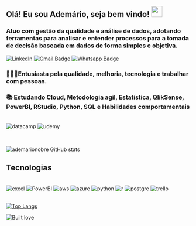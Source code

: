 ## Olá! Eu sou Ademário, seja bem vindo! <img src=https://user-images.githubusercontent.com/31570331/115619477-4a629400-a2ca-11eb-9b77-335a74feda93.gif width="30px">
### Atuo com gestão da qualidade e análise de dados, adotando ferramentas para analisar e entender processos para a tomada de decisão baseada em dados de forma simples e objetiva.
[![LinkedIn](https://img.shields.io/badge/LinkedIn-0077B5?style=for-the-badge&logo=linkedin&logoColor=white)](https://www.linkedin.com/in/ademario-nobre)
[![Gmail Badge](https://img.shields.io/badge/Gmail-D14836?style=for-the-badge&logo=gmail&logoColor=white&link=mailto:ademarionobre@gmail.com)](mailto:ademarionobre@gmail.com)
[![Whatsapp Badge](https://img.shields.io/badge/WhatsApp-25D366?style=for-the-badge&logo=whatsapp&logoColor=white&link=https://wa.me/5584981292851)](https://wa.me/5584981292851)

### 🧑🏽‍🎓Entusiasta pela qualidade, melhoria, tecnologia e trabalhar com pessoas.
### 📚 Estudando Cloud, Metodologia agil, Estatística, QlikSense, PowerBI, RStudio, Python, SQL e Habilidades comportamentais
<div style="display: inline_block"><br/>
  <img align="center" alt="datacamp" src="https://img.shields.io/badge/Datacamp-05192D?style=for-the-badge&logo=datacamp&logoColor=65FF8F"/>
  <img align="center" alt="udemy" src="https://img.shields.io/badge/Udemy-EC5252?style=for-the-badge&logo=Udemy&logoColor=white"/>
</div><br/>

##  
![ademarionobre GitHub stats](https://github-readme-stats.vercel.app/api?username=ademarionobre&show_icons=true&theme=merko)

## Tecnologias
<div style="display: inline_block"><br/>
  <img align="center" alt="excel" src= "https://img.shields.io/badge/Microsoft_Excel-217346?style=for-the-badge&logo=microsoft-excel&logoColor=white"/>
  <img align="center" alt="PowerBI" src= "https://img.shields.io/badge/PowerBI-F2C811?style=for-the-badge&logo=Power%20BI&logoColor=black"/>
  <img align="center" alt="aws" src="https://img.shields.io/badge/Amazon_AWS-232F3E?style=for-the-badge&logo=amazon-aws&logoColor=white"/>
  <img align="center" alt="azure" src="https://img.shields.io/badge/microsoft%20azure-0089D6?style=for-the-badge&logo=microsoft-azure&logoColor=white"/>
  <img align="center" alt="python" src="https://img.shields.io/badge/Python-3776AB?style=for-the-badge&logo=python&logoColor=white"/>
  <img align="center" alt="r" src="https://img.shields.io/badge/R-276DC3?style=for-the-badge&logo=r&logoColor=white"/>
  <img align="center" alt="postgre" src="https://img.shields.io/badge/PostgreSQL-316192?style=for-the-badge&logo=postgresql&logoColor=white"/>
  <img align="center" alt="trello" src="https://img.shields.io/badge/Trello-0052CC?style=for-the-badge&logo=trello&logoColor=white"/>
</div><br/>

[![Top Langs](https://github-readme-stats.vercel.app/api/top-langs/?username=ademarionobre&hide_progress=true)](https://github.com/ademarionobre/github-readme-stats)

![Built love](http://ForTheBadge.com/images/badges/built-with-love.svg)


